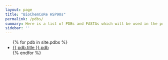 ```yaml
---
layout: page
title: "BioChemCoRe HSP90s"
permalink: /pdbs/
summary: Here is a list of PDBs and FASTAs which will be used in the program.
sidebar: ''
---
```


<ul>
{% for pdb in site.pdbs %}
  <li><a href="{{ pdb.title }}">{{ pdb.title }}.pdb</a></li>
{% endfor %}
</ul>